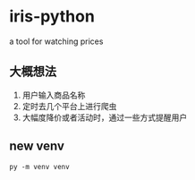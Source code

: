 # iris-python

a tool for watching prices

## 大概想法

1. 用户输入商品名称
2. 定时去几个平台上进行爬虫
3. 大幅度降价或者活动时，通过一些方式提醒用户

## new venv

`py -m venv venv`
